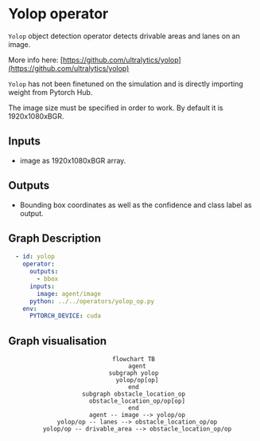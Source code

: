 # Yolop operator

`Yolop` object detection operator detects drivable areas and lanes on an image.

More info here: [https://github.com/ultralytics/yolop](https://github.com/ultralytics/yolop)

`Yolop` has not been finetuned on the simulation and is directly importing weight from Pytorch Hub.

The image size must be specified in order to work. By default it is 1920x1080xBGR.

## Inputs

- image as 1920x1080xBGR array.

## Outputs

- Bounding box coordinates as well as the confidence and class label as output.

## Graph Description

```yaml
  - id: yolop
    operator: 
      outputs:
        - bbox
      inputs:
        image: agent/image
      python: ../../operators/yolop_op.py
    env:
      PYTORCH_DEVICE: cuda
```

## Graph visualisation

<div align="center">

```mermaid
flowchart TB
  agent
subgraph yolop
  yolop/op[op]
end
subgraph obstacle_location_op
  obstacle_location_op/op[op]
end
  agent -- image --> yolop/op
  yolop/op -- lanes --> obstacle_location_op/op
  yolop/op -- drivable_area --> obstacle_location_op/op
```

</div>